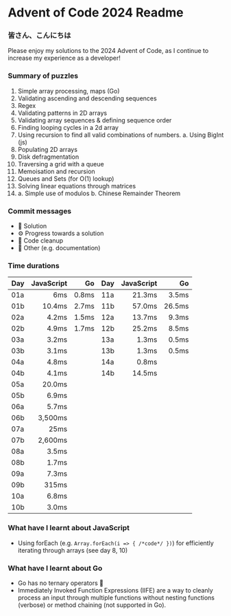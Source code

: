 # Advent of Code 2024 Readme

### 皆さん、こんにちは
Please enjoy my solutions to the 2024 Advent of Code, as I continue to increase my experience as a developer!

### Summary of puzzles
1. Simple array processing, maps (Go)
2. Validating ascending and descending sequences
3. Regex
4. Validating patterns in 2D arrays
5. Validating array sequences & defining sequence order
6. Finding looping cycles in a 2d array
7. Using recursion to find all valid combinations of numbers.
    a. Using BigInt (js)
8. Populating 2D arrays
9. Disk defragmentation
10. Traversing a grid with a queue
11. Memoisation and recursion
12. Queues and Sets (for O(1) lookup)
13. Solving linear equations through matrices
14. 
    a. Simple use of modulos
    b. Chinese Remainder Theorem

### Commit messages
- 🧩 Solution
- ⚙️ Progress towards a solution
- 🧹 Code cleanup
- 📖 Other (e.g. documentation)

### Time durations

| Day | JavaScript  | Go        | Day | JavaScript | Go         |
| --- | ---------:  | --------: | --- | ---------: | ---------: |
| 01a | 6ms         | 0.8ms     | 11a | 21.3ms     | 3.5ms      |
| 01b | 10.4ms      | 2.7ms     | 11b | 57.0ms     | 26.5ms     |
| 02a | 4.2ms       | 1.5ms     | 12a | 13.7ms     | 9.3ms      |
| 02b | 4.9ms       | 1.7ms     | 12b | 25.2ms     | 8.5ms      |
| 03a | 3.2ms       |           | 13a | 1.3ms      | 0.5ms      |
| 03b | 3.1ms       |           | 13b | 1.3ms      | 0.5ms      |
| 04a | 4.8ms       |           | 14a | 0.8ms
| 04b | 4.1ms       |           | 14b | 14.5ms
| 05a | 20.0ms      |           |
| 05b | 6.9ms       |           |
| 06a | 5.7ms       |           |
| 06b | 3,500ms     |           |
| 07a | 25ms        |           |
| 07b | 2,600ms     |           |
| 08a | 3.5ms       |           |
| 08b | 1.7ms       |           |
| 09a | 7.3ms       |           |
| 09b | 315ms       |           |
| 10a | 6.8ms       |           |
| 10b | 3.0ms       |           |

### What have I learnt about JavaScript
- Using forEach (e.g. `Array.forEach(i => { /*code*/ })`) for efficiently iterating through arrays (see day 8, 10)

### What have I learnt about Go
- Go has no ternary operators 😬
- Immediately Invoked Function Expressions (IIFE) are a way to cleanly process an input through multiple functions without nesting functions (verbose) or method chaining (not supported in Go).